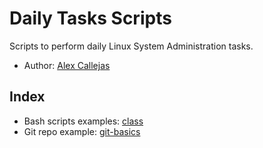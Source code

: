 # Daily Tasks Scripts
Scripts to perform daily Linux System Administration tasks.

- Author: [Alex Callejas](https://github.com/alex-sysadmin)

## Index

- Bash scripts examples: [class](https://github.com/alex-sysadmin/daily-tasks-scripts/tree/main/class)
- Git repo example: [git-basics](https://github.com/alex-sysadmin/daily-tasks-scripts/tree/main/git-basics)
